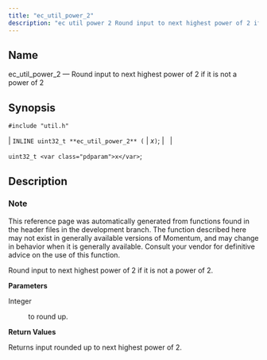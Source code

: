 ```yaml
---
title: "ec_util_power_2"
description: "ec util power 2 Round input to next highest power of 2 if it is not a power of 2 INLINE uint 32 t ec util power 2 x uint 32 t x This reference page was automatically generated from functions found in the header files in the development branch..."
---
```


<a name="apis.ec_util_power_2"></a> 
## Name

ec_util_power_2 — Round input to next highest power of 2 if it is not a power of 2

## Synopsis

`#include "util.h"`

| `INLINE uint32_t **ec_util_power_2** (` | <var class="pdparam">x</var>`)`; |   |

`uint32_t <var class="pdparam">x</var>`;<a name="idp63963568"></a> 
## Description

### Note

This reference page was automatically generated from functions found in the header files in the development branch. The function described here may not exist in generally available versions of Momentum, and may change in behavior when it is generally available. Consult your vendor for definitive advice on the use of this function.

Round input to next highest power of 2 if it is not a power of 2.

**<a name="idp63966464"></a> Parameters**

<dl class="variablelist">

<dt>Integer</dt>

<dd>

to round up.

</dd>

</dl>

**<a name="idp63969184"></a> Return Values**

Returns input rounded up to next highest power of 2.